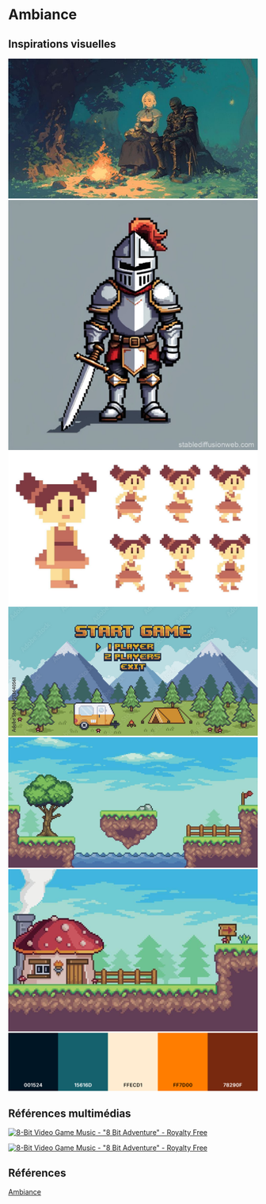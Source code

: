 # Ambiance

## Inspirations visuelles

![moodboard](/img/style.jpg)
![moodboard](/img/chevalier.jpg)
![moodboard](/img/personnage.jpg)
![moodboard](/img/menu.jpg)
![moodboard](/img/decor1.png)
![moodboard](/img/decor2.png)
![moodboard](/img/coolor.png)

## Références multimédias
[![8-Bit Video Game Music - "8 Bit Adventure" - Royalty Free](https://img.youtube.com/vi/vIS2L0ehagc&list=PL170TfEhZz-_5GUY4IEn6tk8dVVCj3gLI&index=4.jpg)](https://www.youtube.com/watch?v=vIS2L0ehagc&list=PL170TfEhZz-_5GUY4IEn6tk8dVVCj3gLI&index=4)

[![8-Bit Video Game Music - "8 Bit Adventure" - Royalty Free](https://img.youtube.com/vi/5bn3Jmvep1k.jpg)](https://www.youtube.com/watch?v=5bn3Jmvep1k)

## Références

[Ambiance](https://tim-montmorency.com/582523-gestion/#/contenus/2_scenarisation/30_ambiances/)
